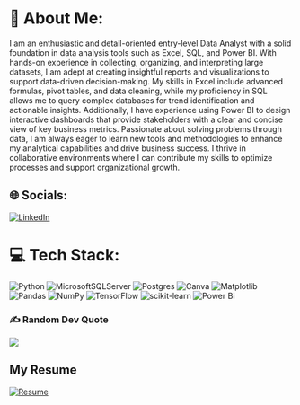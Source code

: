 # 💫 About Me:
I am an enthusiastic and detail-oriented entry-level Data Analyst with a solid foundation in data analysis tools such as Excel, SQL, and Power BI. 
With hands-on experience in collecting, organizing, and interpreting large datasets, I am adept at creating insightful reports and visualizations to support data-driven decision-making. 
My skills in Excel include advanced formulas, pivot tables, and data cleaning, while my proficiency in SQL allows me to query complex databases for trend identification and actionable insights. Additionally, I have experience using Power BI to design interactive dashboards that provide stakeholders with a clear and concise view of key business metrics. Passionate about solving problems through data, I am always eager to learn new tools and methodologies to enhance my analytical capabilities and drive business success. I thrive in collaborative environments where I can contribute my skills to optimize processes and support organizational growth.

## 🌐 Socials:
[![LinkedIn](https://img.shields.io/badge/LinkedIn-%230077B5.svg?logo=linkedin&logoColor=white)](https://linkedin.com/in/https://linkedin.com/in/https://www.linkedin.com/in/revathi-gangadaran/) 

# 💻 Tech Stack:
![Python](https://img.shields.io/badge/python-3670A0?style=for-the-badge&logo=python&logoColor=ffdd54) ![MicrosoftSQLServer](https://img.shields.io/badge/Microsoft%20SQL%20Server-CC2927?style=for-the-badge&logo=microsoft%20sql%20server&logoColor=white) ![Postgres](https://img.shields.io/badge/postgres-%23316192.svg?style=for-the-badge&logo=postgresql&logoColor=white) ![Canva](https://img.shields.io/badge/Canva-%2300C4CC.svg?style=for-the-badge&logo=Canva&logoColor=white) ![Matplotlib](https://img.shields.io/badge/Matplotlib-%23ffffff.svg?style=for-the-badge&logo=Matplotlib&logoColor=black) ![Pandas](https://img.shields.io/badge/pandas-%23150458.svg?style=for-the-badge&logo=pandas&logoColor=white) ![NumPy](https://img.shields.io/badge/numpy-%23013243.svg?style=for-the-badge&logo=numpy&logoColor=white) ![TensorFlow](https://img.shields.io/badge/TensorFlow-%23FF6F00.svg?style=for-the-badge&logo=TensorFlow&logoColor=white) ![scikit-learn](https://img.shields.io/badge/scikit--learn-%23F7931E.svg?style=for-the-badge&logo=scikit-learn&logoColor=white) ![Power Bi](https://img.shields.io/badge/power_bi-F2C811?style=for-the-badge&logo=powerbi&logoColor=black)

### ✍️ Random Dev Quote
![](https://quotes-github-readme.vercel.app/api?type=horizontal&theme=default)


## My Resume
[![Resume](https://img.shields.io/badge/Resume-Download-blue)](https://github.com/your-username/Revathi-Gangadaran/raw/main/resume.pdf)










